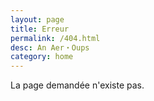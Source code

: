 ```yaml
---
layout: page
title: Erreur
permalink: /404.html
desc: An Aer・Oups
category: home
---
```


<p>La page demandée n'existe pas.</p>

